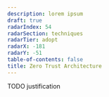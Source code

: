 ```yaml
---
description: lorem ipsum
draft: true
radarIndex: 54
radarSection: techniques
radarTier: adopt
radarX: -181
radarY: -51
table-of-contents: false
title: Zero Trust Architecture
---
```


TODO justification
